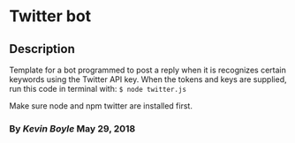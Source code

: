 # Twitter bot

## Description
Template for a bot programmed to post a reply when it is recognizes certain keywords using the Twitter API key. When the tokens and keys are supplied, run this code in terminal with:
``$ node twitter.js``

Make sure node and npm twitter are installed first.

### By _Kevin Boyle_ May 29, 2018
